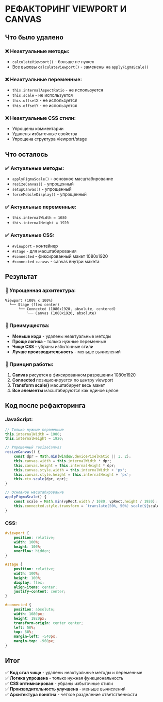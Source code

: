 # РЕФАКТОРИНГ VIEWPORT И CANVAS

## Что было удалено

### ❌ Неактуальные методы:
- `calculateViewport()` - больше не нужен
- Все вызовы `calculateViewport()` - заменены на `applyFigmaScale()`

### ❌ Неактуальные переменные:
- `this.internalAspectRatio` - не используется
- `this.scale` - не используется
- `this.offsetX` - не используется  
- `this.offsetY` - не используется

### ❌ Неактуальные CSS стили:
- Упрощены комментарии
- Удалены избыточные свойства
- Упрощена структура viewport/stage

## Что осталось

### ✅ Актуальные методы:
- `applyFigmaScale()` - основное масштабирование
- `resizeCanvas()` - упрощенный
- `setupCanvas()` - упрощенный
- `forceMobileDisplay()` - упрощенный

### ✅ Актуальные переменные:
- `this.internalWidth = 1080`
- `this.internalHeight = 1920`

### ✅ Актуальные CSS:
- `#viewport` - контейнер
- `#stage` - для масштабирования
- `#connected` - фиксированный макет 1080x1920
- `#connected canvas` - canvas внутри макета

## Результат

### 🎯 Упрощенная архитектура:
```
Viewport (100% x 100%)
  └── Stage (flex center)
      └── Connected (1080x1920, absolute, centered)
          └── Canvas (1080x1920, absolute)
```

### 🚀 Преимущества:
- **Меньше кода** - удалены неактуальные методы
- **Проще логика** - только нужные переменные
- **Чище CSS** - убраны избыточные стили
- **Лучше производительность** - меньше вычислений

### 📝 Принцип работы:
1. **Canvas** рисуется в фиксированном разрешении 1080x1920
2. **Connected** позиционируется по центру viewport
3. **Transform scale()** масштабирует весь макет
4. **Все элементы** масштабируются как единое целое

## Код после рефакторинга

### JavaScript:
```javascript
// Только нужные переменные
this.internalWidth = 1080;
this.internalHeight = 1920;

// Упрощенный resizeCanvas
resizeCanvas() {
    const dpr = Math.min(window.devicePixelRatio || 1, 2);
    this.canvas.width = this.internalWidth * dpr;
    this.canvas.height = this.internalHeight * dpr;
    this.canvas.style.width = this.internalWidth + 'px';
    this.canvas.style.height = this.internalHeight + 'px';
    this.ctx.scale(dpr, dpr);
}

// Основное масштабирование
applyFigmaScale() {
    const scale = Math.min(vpRect.width / 1080, vpRect.height / 1920);
    this.connected.style.transform = `translate(50%, 50%) scale(${scale}) translate(-50%, -50%)`;
}
```

### CSS:
```css
#viewport {
    position: relative;
    width: 100%;
    height: 100%;
    overflow: hidden;
}

#stage {
    position: relative;
    width: 100%;
    height: 100%;
    display: flex;
    align-items: center;
    justify-content: center;
}

#connected {
    position: absolute;
    width: 1080px;
    height: 1920px;
    transform-origin: center center;
    left: 50%;
    top: 50%;
    margin-left: -540px;
    margin-top: -960px;
}
```

## Итог

✅ **Код стал чище** - удалены неактуальные методы и переменные  
✅ **Логика упрощена** - только нужная функциональность  
✅ **CSS оптимизирован** - убраны избыточные стили  
✅ **Производительность улучшена** - меньше вычислений  
✅ **Архитектура понятна** - четкое разделение ответственности
